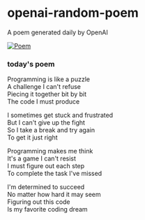 
# openai-random-poem
 A poem generated daily by OpenAI

[![Poem](https://github.com/fbiego/openai-random-poem/actions/workflows/main.yml/badge.svg)](https://github.com/fbiego/openai-random-poem/actions/workflows/main.yml)

### today's poem  
  
Programming is like a puzzle  
A challenge I can't refuse  
Piecing it together bit by bit  
The code I must produce  
  
I sometimes get stuck and frustrated  
But I can't give up the fight  
So I take a break and try again  
To get it just right  
  
Programming makes me think  
It's a game I can't resist  
I must figure out each step  
To complete the task I've missed  
  
I'm determined to succeed  
No matter how hard it may seem  
Figuring out this code  
Is my favorite coding dream